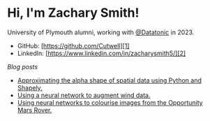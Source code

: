 # Hi, I'm Zachary Smith!

University of Plymouth alumni, working with [@Datatonic](https://datatonic.com/) in 2023.

* GitHub: [https://github.com/Cutwell][1]
* LinkedIn: [https://www.linkedin.com/in/zacharysmith5/][2]

[1]: https://github.com/Cutwell
[2]: https://www.linkedin.com/in/zacharysmith5/

_Blog posts_
<!-- BLOG-POST-LIST:START -->
- [Approximating the alpha shape of spatial data using Python and Shapely.](https://cutwell.github.io//spatial-data-boundary/)
- [Using a neural network to augment wind data.](https://cutwell.github.io//neural-network-augmentation/)
- [Using neural networks to colourise images from the Opportunity Mars Rover.](https://cutwell.github.io//opportunity-rover-colourised/)
<!-- BLOG-POST-LIST:END -->
